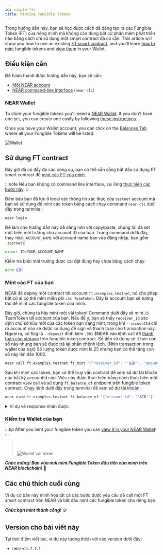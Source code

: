 ```yaml
---
id: simple-fts
title: Minting Fungible Tokens
---
```


Trong hướng dẫn này, bạn sẽ học được cách dễ dàng tạo ra các Fungible Token (FT) của riêng mình mà không cần dùng bất cứ phần mềm phát triển nào bằng cách chỉ sử dụng một smart contract đã có sẵn. This article will show you how to use an existing [FT smart contract](0-predeployed.md), and you'll learn [how to mint](#minting-your-fts) fungible tokens and [view them](#checking-your-wallet) in your Wallet.

## Điều kiện cần

Để hoàn thành được hướng dẫn này, bạn sẽ cần:

- [Một NEAR account](#wallet)
- [NEAR command-line interface](/docs/tools/near-cli#setup) (`near-cli`)

### NEAR Wallet

To store your fungible tokens you'll need a [NEAR Wallet](https://testnet.mynearwallet.com//). If you don't have one yet, you can create one easily by following [these instructions](https://testnet.mynearwallet.com/create).

Once you have your Wallet account, you can click on the [Balances Tab](https://testnet.mynearwallet.com//?tab=balances) where all your Fungible Tokens will be listed:

![Wallet](/docs/assets/fts/empty-wallet-ft-tab.png)

## Sử dụng FT contract

Bây giờ đã có đầy đủ các công cụ, bạn có thể sẵn sằng bắt đầu sử dụng FT smart contract để [mint các FT của mình](#minting-your-fts).

:::note Nếu bạn không có command line interface, vui lòng [thực hiện các bước này](/tools/near-cli#setup). :::

Đảm bảo bạn đã lưu ở local các thông tin xác thực của `testnet` account mà bạn sẽ sử dụng để mint các token bằng cách chạy command `near-cli` dưới đây trong terminal:

```bash
near login
```

Để làm cho hướng dẫn này dễ dàng hơn với copy/paste, chúng tôi đã set một biến môi trường cho account ID của bạn. Trong command dưới đây, thay `YOUR_ACCOUNT_NAME` với account name bạn vừa đăng nhập, bao gồm `.testnet`):

```bash
export ID=YOUR_ACCOUNT_NAME
```

Kiểm tra biến môi trường được cài đặt đúng hay chưa bằng cách chạy:

```bash
echo $ID
```

### Mint các FT của bạn

NEAR đã deploy một contract tới account `ft.examples.testnet`, nó cho phép bất cứ ai có thể mint miễn phí `các TeamToken`. Đây là account bạn sẽ tương tác để mint các fungible token của mình.

Bây giờ, chúng ta hãy mint một vài token! Command dưới đây sẽ mint `25` TeamToken tới account của bạn. Nếu để ý, bạn sẽ thấy `receiver_id` xác định chủ sở hữu mới của các token bạn đang mint, trong khi `--accountId` chỉ rõ account nào sẽ được sử dụng để sign và thanh toán cho transaction này. Ngoài ra, có flag là `--deposit` đính kèm `.001` $NEAR vào lệnh call để [thanh toán cho storage](/concepts/storage/storage-staking) trên fungible token contract. Số tiền sử dụng sẽ ít hơn con số này nhưng bạn sẽ được trả lại phần chênh lệch. (Nhìn transaction trong wallet của bạn) Số lượng token được mint là 25 nhưng bạn có thể tăng con số này lên đến 1000.

```bash
near call ft.examples.testnet ft_mint '{"receiver_id": "'$ID'", "amount": "25"}' --deposit 0.1 --accountId $ID
```

Sau khi mint các token, bạn có thể truy vấn contract để xem số dư tài khoản của bất kỳ accountId nào. Việc này được thực hiện bằng cách thực hiện một contract `view` call và sử dụng `ft_balance_of` endpoint trên fungible token contract. Chạy lệnh dưới đây trong terminal để xem số dư tài khoản:

```bash
near view ft.examples.testnet ft_balance_of '{"account_id": "'$ID'"}'
```

<details>
<summary>Ví dụ về response nhận được: </summary>
<p>

```json
View call: ft.examples.testnet.ft_balance_of({"account_id": "benji_test.testnet"})
'25'
```

</p>
</details>

### Kiểm tra Wallet của bạn

:::tip After you mint your fungible token you can [view it in your NEAR Wallet](https://testnet.mynearwallet.com/)! :::

> <br/>
> 
> ![Wallet với token](/docs/assets/fts/teamtoken.png) <br/>

**_Chúc mừng! Bạn vừa mới mint Fungible Token đầu tiên của mình trên NEAR blockchain!_** 🎉

## Các chú thích cuối cùng

Ví dụ cơ bản này minh họa tất cả các bước được yêu cầu để call một FT smart contract trên NEAR và bắt đầu mint các fungible token cho riêng bạn.

**_Chúc bạn mint thành công!_** 🪙

## Version cho bài viết này

Tại thời điểm viết bài, ví dụ này tương thích với các version dưới đây:

- near-cli: `2.1.1`
